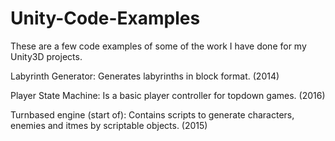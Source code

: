 # Unity-Code-Examples

These are a few code examples of some of the work I have done for my Unity3D projects.

Labyrinth Generator: Generates labyrinths in block format. (2014)

Player State Machine: Is a basic player controller for topdown games. (2016)

Turnbased engine (start of): Contains scripts to generate characters, enemies and itmes by scriptable objects. (2015)
